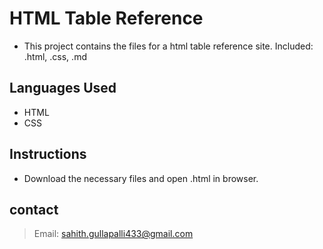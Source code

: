 # HTML Table Reference
+ This project contains the files for a html table reference site. Included: .html, .css, .md
## Languages Used
+ HTML
+ CSS
## Instructions
+ Download the necessary files and open .html in browser.
## contact
>   Email: sahith.gullapalli433@gmail.com